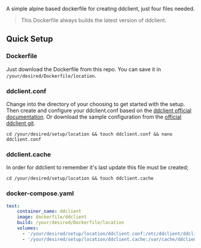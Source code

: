 A simple alpine based dockerfile for creating ddclient, just four files needed.
> This Dockerfile always builds the latest version of ddclient.
## Quick Setup
### Dockerfile
Just download the Dockerfile from this repo. You can save it in `/your/desired/Dockerfile/location`.
### ddclient.conf
Change into the directory of your choosing to get started with the setup. Then create and configure your ddclient.conf based on the [ddclient official documentation](https://ddclient.net/). Or download the sample configuration from the [official ddclient git](https://github.com/ddclient/ddclient/blob/main/ddclient.conf.in).
```
cd /your/desired/setup/location && touch ddclient.conf && nano ddclient.conf
```
### ddclient.cache
In order for ddclient to remember it's last update this file must be created;
```
cd /your/desired/setup/location && touch ddclient.cache
```
### docker-compose.yaml
```yaml
test:
    container_name: ddclient
    image: dockerfile/ddclient
    build: /your/desired/Dockerfile/location
    volumes:
      - '/your/desired/setup/location/ddclient.conf:/etc/ddclient/ddclient.conf:rw'
      - '/your/desired/setup/location/ddclient.cache:/var/cache/ddclient/ddclient.cache:rw'
```
